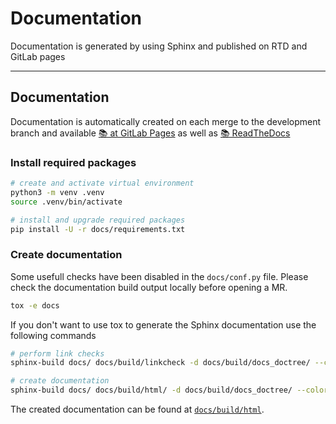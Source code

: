 # Documentation

Documentation is generated by using Sphinx and published on RTD and GitLab pages

---------------

## Documentation

Documentation is automatically created on each merge to the development
branch and available [📚 at GitLab Pages][ref-gl-pages] as well as
[📚 ReadTheDocs][ref-rtd]

### Install required packages

```bash
# create and activate virtual environment
python3 -m venv .venv
source .venv/bin/activate

# install and upgrade required packages
pip install -U -r docs/requirements.txt
```

### Create documentation

Some usefull checks have been disabled in the `docs/conf.py` file. Please
check the documentation build output locally before opening a MR.

```bash
tox -e docs
```

If you don't want to use tox to generate the Sphinx documentation use the
following commands

```bash
# perform link checks
sphinx-build docs/ docs/build/linkcheck -d docs/build/docs_doctree/ --color -blinkcheck -j auto -W

# create documentation
sphinx-build docs/ docs/build/html/ -d docs/build/docs_doctree/ --color -bhtml -j auto -W
```

The created documentation can be found at [`docs/build/html`](docs/build/html).

<!-- Links -->
[ref-gl-pages]: https://brainelectronics.gitlab.io/lightweight-versioned-gitlab-pages
[ref-rtd]: https://lightweight-gitlab-pages.readthedocs.io/en/latest